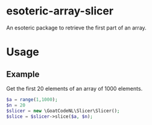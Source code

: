 # esoteric-array-slicer
An esoteric package to retrieve the first part of an array.

# Usage

## Example
Get the first 20 elements of an array of 1000 elements.
```php
$a = range(1,1000);
$n = 20
$slicer = new \GoatCodeNL\Slicer\Slicer();
$slice = $slicer->slice($a, $n);
```